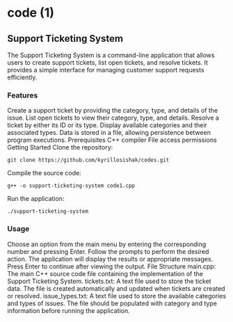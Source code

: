 # code (1)
## Support Ticketing System
The Support Ticketing System is a command-line application that allows users to create support tickets, list open tickets, and resolve tickets. It provides a simple interface for managing customer support requests efficiently.

### Features
Create a support ticket by providing the category, type, and details of the issue.
List open tickets to view their category, type, and details.
Resolve a ticket by either its ID or its type.
Display available categories and their associated types.
Data is stored in a file, allowing persistence between program executions.
Prerequisites
C++ compiler
File access permissions
Getting Started
Clone the repository:

```shell
git clone https://github.com/kyrillosishak/codes.git
```
Compile the source code:

```shell
g++ -o support-ticketing-system code1.cpp
```
Run the application:

```shell
./support-ticketing-system
```
### Usage
Choose an option from the main menu by entering the corresponding number and pressing Enter.
Follow the prompts to perform the desired action.
The application will display the results or appropriate messages.
Press Enter to continue after viewing the output.
File Structure
main.cpp: The main C++ source code file containing the implementation of the Support Ticketing System.
tickets.txt: A text file used to store the ticket data. The file is created automatically and updated when tickets are created or resolved.
issue_types.txt: A text file used to store the available categories and types of issues. The file should be populated with category and type information before running the application.
